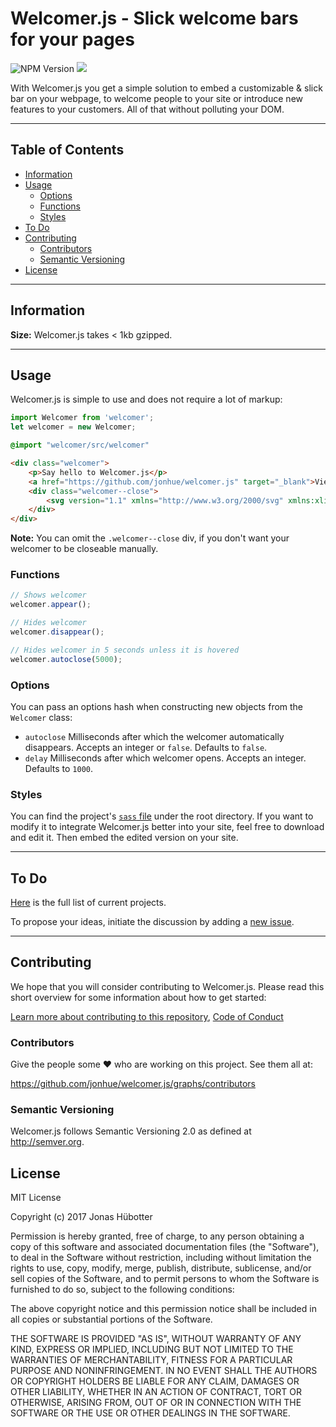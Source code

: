 # Welcomer.js - Slick welcome bars for your pages

![NPM Version](https://img.shields.io/npm/v/welcomer.svg)
<img src="https://travis-ci.org/jonhue/welcomer.js.svg?branch=master" />

With Welcomer.js you get a simple solution to embed a customizable & slick bar on your webpage, to welcome people to your site or introduce new features to your customers. All of that without polluting your DOM.

---

## Table of Contents

* [Information](#information)
* [Usage](#usage)
    * [Options](#options)
    * [Functions](#functions)
    * [Styles](#styles)
* [To Do](#to-do)
* [Contributing](#contributing)
    * [Contributors](#contributors)
    * [Semantic Versioning](#semantic-versioning)
* [License](#license)

---

## Information

**Size:** Welcomer.js takes < 1kb gzipped.

---

## Usage

Welcomer.js is simple to use and does not require a lot of markup:

```javascript
import Welcomer from 'welcomer';
let welcomer = new Welcomer;
```

```sass
@import "welcomer/src/welcomer"
```

```html
<div class="welcomer">
    <p>Say hello to Welcomer.js</p>
    <a href="https://github.com/jonhue/welcomer.js" target="_blank">View on GitHub</a>
    <div class="welcomer--close">
        <svg version="1.1" xmlns="http://www.w3.org/2000/svg" xmlns:xlink="http://www.w3.org/1999/xlink" x="0px" y="0px" width="20px" height="20px" viewBox="0 0 16 16" enable-background="new 0 0 16 16" xml:space="preserve"><g transform="translate(0, 0)"><polygon fill="#fff" points="10.1,4.5 8,6.6 5.9,4.5 4.5,5.9 6.6,8 4.5,10.1 5.9,11.5 8,9.4 10.1,11.5 11.5,10.1 9.4,8 11.5,5.9 "></polygon></g></svg>
    </div>
</div>
```

**Note:** You can omit the `.welcomer--close` div, if you don't want your welcomer to be closeable manually.

### Functions

```javascript
// Shows welcomer
welcomer.appear();

// Hides welcomer
welcomer.disappear();

// Hides welcomer in 5 seconds unless it is hovered
welcomer.autoclose(5000);
```

### Options

You can pass an options hash when constructing new objects from the `Welcomer` class:

* `autoclose` Milliseconds after which the welcomer automatically disappears. Accepts an integer or `false`. Defaults to `false`.
* `delay` Milliseconds after which welcomer opens. Accepts an integer. Defaults to `1000`.

### Styles

You can find the project's [`sass` file](src/welcomer.sass) under the root directory. If you want to modify it to integrate Welcomer.js better into your site, feel free to download and edit it. Then embed the edited version on your site.

---

## To Do

[Here](https://github.com/jonhue/welcomer.js/projects/1) is the full list of current projects.

To propose your ideas, initiate the discussion by adding a [new issue](https://github.com/jonhue/welcomer.js/issues/new).

---

## Contributing

We hope that you will consider contributing to Welcomer.js. Please read this short overview for some information about how to get started:

[Learn more about contributing to this repository](CONTRIBUTING.md), [Code of Conduct](CODE_OF_CONDUCT.md)

### Contributors

Give the people some :heart: who are working on this project. See them all at:

https://github.com/jonhue/welcomer.js/graphs/contributors

### Semantic Versioning

Welcomer.js follows Semantic Versioning 2.0 as defined at http://semver.org.

## License

MIT License

Copyright (c) 2017 Jonas Hübotter

Permission is hereby granted, free of charge, to any person obtaining a copy
of this software and associated documentation files (the "Software"), to deal
in the Software without restriction, including without limitation the rights
to use, copy, modify, merge, publish, distribute, sublicense, and/or sell
copies of the Software, and to permit persons to whom the Software is
furnished to do so, subject to the following conditions:

The above copyright notice and this permission notice shall be included in all
copies or substantial portions of the Software.

THE SOFTWARE IS PROVIDED "AS IS", WITHOUT WARRANTY OF ANY KIND, EXPRESS OR
IMPLIED, INCLUDING BUT NOT LIMITED TO THE WARRANTIES OF MERCHANTABILITY,
FITNESS FOR A PARTICULAR PURPOSE AND NONINFRINGEMENT. IN NO EVENT SHALL THE
AUTHORS OR COPYRIGHT HOLDERS BE LIABLE FOR ANY CLAIM, DAMAGES OR OTHER
LIABILITY, WHETHER IN AN ACTION OF CONTRACT, TORT OR OTHERWISE, ARISING FROM,
OUT OF OR IN CONNECTION WITH THE SOFTWARE OR THE USE OR OTHER DEALINGS IN THE
SOFTWARE.
